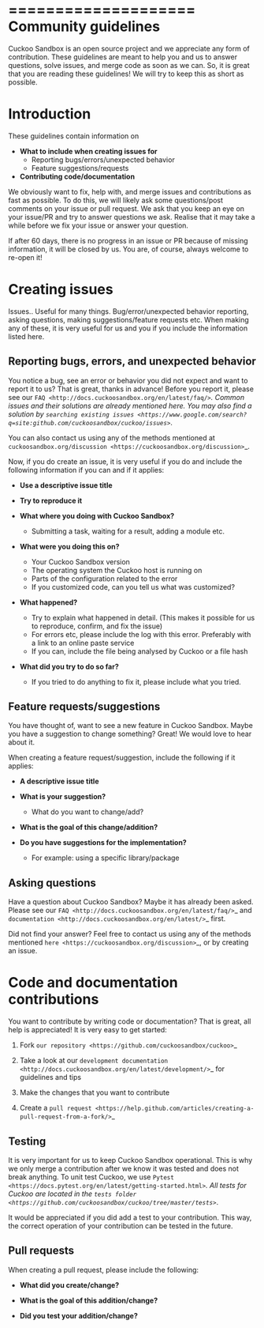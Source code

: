 ====================
Community guidelines
====================
Cuckoo Sandbox is an open source project and we appreciate any form of contribution. These guidelines are meant
to help you and us to answer questions, solve issues, and merge code as soon as we can. So, it is great that you are
reading these guidelines! We will try to keep this as short as possible.

Introduction
============

These guidelines contain information on

* **What to include when creating issues for**
	- Reporting bugs/errors/unexpected behavior
	- Feature suggestions/requests
* **Contributing code/documentation**

We obviously want to fix, help with, and merge issues and contributions as fast as possible. To do this, we will likely ask some
questions/post comments on your issue or pull request. We ask that you keep an eye on your issue/PR and try to answer questions we ask.
Realise that it may take a while before we fix your issue or answer your question.

If after 60 days, there is no progress in an issue or PR because of missing information, it will be closed by us. You are, of course, always welcome
to re-open it!

Creating issues
===============
Issues.. Useful for many things. Bug/error/unexpected behavior reporting, asking questions, making
suggestions/feature requests etc. When making any of these, it is very useful for us and you if
you include the information listed here.

Reporting bugs, errors, and unexpected behavior
-----------------------------------------------

You notice a bug, see an error or behavior you did not expect and want to report it to us? That is great, thanks in advance!
Before you report it, please see our `FAQ <http://docs.cuckoosandbox.org/en/latest/faq/>`_. Common issues and their solutions are already mentioned here.
You may also find a solution by `searching existing issues <https://www.google.com/search?q=site:github.com/cuckoosandbox/cuckoo/issues>`_.

You can also contact us using any of the methods mentioned at `cuckoosandbox.org/discussion <https://cuckoosandbox.org/discussion>`_.

Now, if you do create an issue, it is very useful if you do and include the following information if you can and if it applies:

* **Use a descriptive issue title**

* **Try to reproduce it**

* **What where you doing with Cuckoo Sandbox?**
	- Submitting a task, waiting for a result, adding a module etc.

* **What were you doing this on?**
	- Your Cuckoo Sandbox version
	- The operating system the Cuckoo host is running on
	- Parts of the configuration related to the error
	- If you customized code, can you tell us what was customized?

* **What happened?**
	- Try to explain what happened in detail. (This makes it possible for us to reproduce, confirm, and fix the issue)
	- For errors etc, please include the log with this error. Preferably with a link to an online paste service
	- If you can, include the file being analysed by Cuckoo or a file hash

* **What did you try to do so far?**
	- If you tried to do anything to fix it, please include what you tried.

Feature requests/suggestions
----------------------------

You have thought of, want to see a new feature in Cuckoo Sandbox. Maybe you have a suggestion to change something? 
Great! We would love to hear about it.

When creating a feature request/suggestion, include the following if it applies:

* **A descriptive issue title**
* **What is your suggestion?**
	- What do you want to change/add?

* **What is the goal of this change/addition?**

* **Do you have suggestions for the implementation?**
	- For example: using a specific library/package

Asking questions
----------------

Have a question about Cuckoo Sandbox? Maybe it has already been asked. Please see our `FAQ <http://docs.cuckoosandbox.org/en/latest/faq/>`_ and `documentation <http://docs.cuckoosandbox.org/en/latest/>`_ first.

Did not find your answer? Feel free to contact us using any of the methods mentioned `here <https://cuckoosandbox.org/discussion>`_, or by creating an issue.

Code and documentation contributions
====================================
You want to contribute by writing code or documentation? That is great, all help is appreciated!
It is very easy to get started:

1. Fork `our repository <https://github.com/cuckoosandbox/cuckoo>`_

2. Take a look at our `development documentation <http://docs.cuckoosandbox.org/en/latest/development/>`_ for guidelines and tips

3. Make the changes that you want to contribute

4. Create a `pull request <https://help.github.com/articles/creating-a-pull-request-from-a-fork/>`_ 

Testing
-------

It is very important for us to keep Cuckoo Sandbox operational. This is why we only merge a contribution after we know it was 
tested and does not break anything. To unit test Cuckoo, we use `Pytest <https://docs.pytest.org/en/latest/getting-started.html>`_. All tests for Cuckoo are located in the `tests folder <https://github.com/cuckoosandbox/cuckoo/tree/master/tests>`_.

It would be appreciated if you did add a test to your contribution. This way, the correct operation of your contribution can be tested in the future.

Pull requests
-------------

When creating a pull request, please include the following:

* **What did you create/change?**

* **What is the goal of this addition/change?**

* **Did you test your addition/change?**

